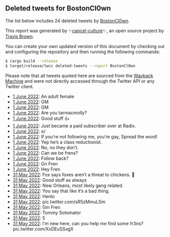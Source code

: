 ## Deleted tweets for BostonCl0wn

The list below includes 24 deleted tweets by
[BostonCl0wn](https://twitter.com/BostonCl0wn).



This report was generated by ✨[cancel-culture](https://github.com/travisbrown/cancel-culture)✨,
an open source project by [Travis Brown](https://twitter.com/travisbrown).

You can create your own updated version of this document by checking out and configuring the
repository and then running the following commands:

```bash
$ cargo build --release
$ target/release/twcc deleted-tweets --report BostonCl0wn
```

Please note that all tweets quoted here are sourced from the
[Wayback Machine](https://web.archive.org) and were not directly accessed through the Twitter API or
any Twitter client.

* [ 1 June 2022](https://web.archive.org/web/20220601080819/https://twitter.com/BostonCl0wn/status/1531910279608643586): An adult female <!--1531910279608643586-->
* [ 1 June 2022](https://web.archive.org/web/20220601080727/https://twitter.com/BostonCl0wn/status/1531910106169876482): GM <!--1531910106169876482-->
* [ 1 June 2022](https://web.archive.org/web/20220601080650/https://twitter.com/BostonCl0wn/status/1531910059457912834): GM <!--1531910059457912834-->
* [ 1 June 2022](https://web.archive.org/web/20220601062242/https://twitter.com/BostonCl0wn/status/1531883734877847553): Are you tarmacmolly? <!--1531883734877847553-->
* [ 1 June 2022](https://web.archive.org/web/20220601052227/https://twitter.com/BostonCl0wn/status/1531868686272937984): Good stuff 👍 <!--1531868686272937984-->
* [ 1 June 2022](https://web.archive.org/web/20220601052155/https://twitter.com/BostonCl0wn/status/1531868554638807041): Just became a paid subscriber over at Radix. <!--1531868554638807041-->
* [ 1 June 2022](https://web.archive.org/web/20220601043725/https://twitter.com/BostonCl0wn/status/1531856059639468032): o/ <!--1531856059639468032-->
* [ 1 June 2022](https://web.archive.org/web/20220601042543/https://twitter.com/BostonCl0wn/status/1531854270567526402): If you’re not following me, you’re gay, Spread the word! <!--1531854270567526402-->
* [ 1 June 2022](https://web.archive.org/web/20220601042005/https://twitter.com/BostonCl0wn/status/1531852924846067714): Yep he’s a class reductionist. <!--1531852924846067714-->
* [ 1 June 2022](https://web.archive.org/web/20220601041124/https://twitter.com/BostonCl0wn/status/1531850810853842945): No, no they don’t. <!--1531850810853842945-->
* [ 1 June 2022](https://web.archive.org/web/20220601033834/https://twitter.com/BostonCl0wn/status/1531842455078850561): Can we be frens? <!--1531842455078850561-->
* [ 1 June 2022](https://web.archive.org/web/20220601031154/https://twitter.com/BostonCl0wn/status/1531835819513860096): Follow back? <!--1531835819513860096-->
* [ 1 June 2022](https://web.archive.org/web/20220601022353/https://twitter.com/BostonCl0wn/status/1531823743156244485): Gn Fren <!--1531823743156244485-->
* [ 1 June 2022](https://web.archive.org/web/20220601021710/https://twitter.com/BostonCl0wn/status/1531822073449938945): Hey Fren <!--1531822073449938945-->
* [31 May 2022](https://web.archive.org/web/20220531201358/https://twitter.com/BostonCl0wn/status/1531730612184309760): Fox says foxes aren’t a threat to chickens. 🦊 <!--1531730612184309760-->
* [31 May 2022](https://web.archive.org/web/20220531191644/https://twitter.com/BostonCl0wn/status/1531716256360980480): Good stuff as always <!--1531716256360980480-->
* [31 May 2022](https://web.archive.org/web/20220531191242/https://twitter.com/BostonCl0wn/status/1531715110913429504): New Orleans, most likely gang related. <!--1531715110913429504-->
* [31 May 2022](https://web.archive.org/web/20220531191122/https://twitter.com/BostonCl0wn/status/1531714846705733632): You say that like it’s a bad thing. <!--1531714846705733632-->
* [31 May 2022](https://web.archive.org/web/20220531163954/https://twitter.com/BostonCl0wn/status/1531676717688971270): Henlo <!--1531676717688971270-->
* [31 May 2022](https://web.archive.org/web/20220531101309/https://twitter.com/BostonCl0wn/status/1531578493229846528): pic.twitter.com/sR5zMmuLSm <!--1531578493229846528-->
* [31 May 2022](https://web.archive.org/web/20220531090919/https://twitter.com/BostonCl0wn/status/1531563214185631744): Gm Fren <!--1531563214185631744-->
* [31 May 2022](https://web.archive.org/web/20220531084040/https://twitter.com/BostonCl0wn/status/1531556095210266624): Tommy Sotomator <!--1531556095210266624-->
* [31 May 2022](https://web.archive.org/web/20220531073850/https://twitter.com/BostonCl0wn/status/1531540540633776128): 5 <!--1531540540633776128-->
* [31 May 2022](https://web.archive.org/web/20220531153918/https://twitter.com/BostonCl0wn/status/1531525683201118209): I’m new here, can you help me find some fr3ns? pic.twitter.com/XxDEuSSxgX <!--1531525683201118209-->
